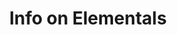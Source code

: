 ---
title: Info on Elementals
post: We have noticed a number of strange globs of elemental energy.  These energies were never sentient before except on their respective planes.  We would like to learn more about these creatures. 
reward: 10 leaves or 5 resources for a 2 page report. Double if backed by research.
draft: true
---